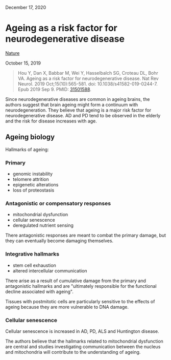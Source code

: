 December 17, 2020

# Ageing as a risk factor for neurodegenerative disease

[Nature](https://www.nature.com/articles/s41582-019-0244-7)

October 15, 2019

> Hou Y, Dan X, Babbar M, Wei Y, Hasselbalch SG, Croteau DL, Bohr VA. Ageing as
> a risk factor for neurodegenerative disease. Nat Rev Neurol. 2019
> Oct;15(10):565-581. doi: 10.1038/s41582-019-0244-7. Epub 2019 Sep 9. PMID:
> [31501588](https://pubmed.ncbi.nlm.nih.gov/31501588).

Since neurodegenerative diseases are common in ageing brains, the authors
suggest that brain ageing might form a continuum with neurodegeneration. They
believe that ageing is a major risk factor for neurodegenerative disease. AD and
PD tend to be observed in the elderly and the risk for disease increases with
age.

## Ageing biology

Hallmarks of ageing:

### Primary

 - genomic instability
 - telomere attrition
 - epigenetic alterations
 - loss of proteostasis

### Antagonistic or compensatory responses

 - mitochondrial dysfunction
 - cellular senescence
 - deregulated nutrient sensing

There antagonistic responses are meant to combat the primary damage, but they
can eventually become damaging themselves.

### Integrative hallmarks

 - stem cell exhaustion
 - altered intercellular communication

There arise as a result of cumulative damage from the primary and antagonistic
hallmarks and are "ultimately responsible for the functional decline associated
with ageing".

Tissues with postmitotic cells are particularly sensitive to the effects of
ageing because they are more vulnerable to DNA damage.

### Cellular senescence

Cellular senescence is increased in AD, PD, ALS and Huntington disease.

The authors believe that the hallmarks related to mitochondrial dysfunction are
central and studies investigating communication between the nucleus and
mitochondria will contribute to the understanding of ageing.
